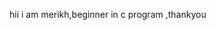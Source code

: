 hii i am merikh,beginner in c program ,thankyou
<!---
merikhhaakon/merikhhaakon is a ✨ special ✨ repository because its `README.md` (this file) appears on your GitHub profile.
You can click the Preview link to take a look at your changes.
--->
